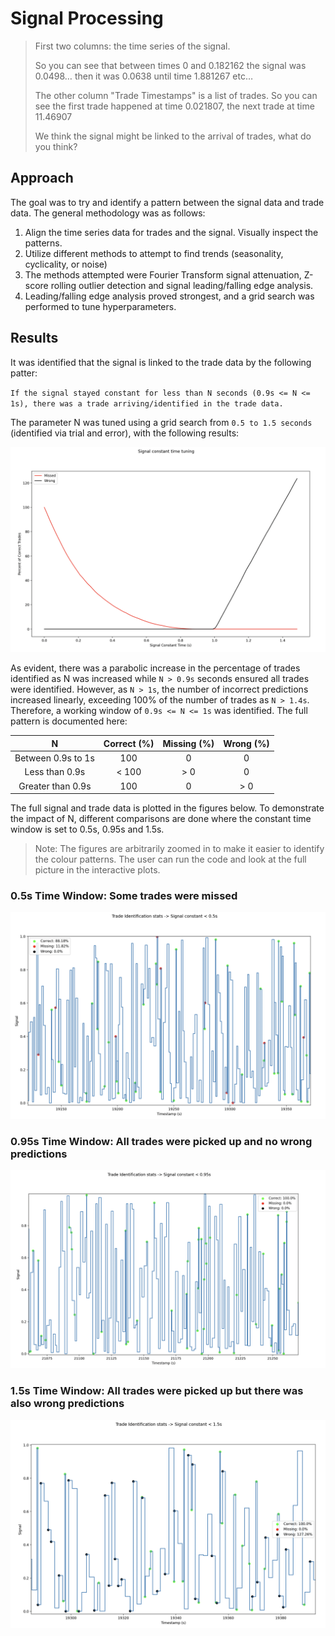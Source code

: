# Signal Processing

>First two columns: the time series of the signal.
>
> So you can see that between times 0 and 0.182162 the signal was 0.0498… then it was 0.0638 until time 1.881267 etc…
> 
> The other column "Trade Timestamps" is a list of trades. So you can see the first trade happened at time 0.021807, the next trade at time 11.46907
> 
> We think the signal might be linked to the arrival of trades, what do you think?

## Approach

The goal was to try and identify a pattern between the signal data and trade data. The general methodology was as follows:

1. Align the time series data for trades and the signal. Visually inspect the patterns.
2. Utilize different methods to attempt to find trends (seasonality, cyclicality, or noise)
3. The methods attempted were Fourier Transform signal attenuation, Z-score rolling outlier detection and signal leading/falling edge analysis.
4. Leading/falling edge analysis proved strongest, and a grid search was performed to tune hyperparameters.

## Results

It was identified that the signal is linked to the trade data by the following patter:

`If the signal stayed constant for less than N seconds (0.9s <= N <= 1s), there was a trade arriving/identified in the trade data.`

The parameter N was tuned using a grid search from `0.5 to 1.5 seconds` (identified via trial and error), with the following results:

![image info](./imgs/parameter_tuning.png)

As evident, there was a parabolic increase in the percentage of trades identified as N was increased while `N > 0.9s` seconds ensured all trades were identified. However, as `N > 1s`, the number of incorrect predictions increased linearly, exceeding 100% of the number of trades as `N > 1.4s`. Therefore, a working window of `0.9s <= N <= 1s` was identified. The full pattern is documented here:

| N | Correct (%) | Missing (%) | Wrong (%) |
|:---:|:---:|:---:|:---:|
| Between 0.9s to 1s | 100 | 0 | 0 |
| Less than 0.9s | < 100 | > 0 | 0 |
| Greater than 0.9s | 100 | 0 | > 0 |



The full signal and trade data is plotted in the figures below. To demonstrate the impact of N, different comparisons are done where the constant time window is set to 0.5s, 0.95s and 1.5s.
> Note: The figures are arbitrarily zoomed in to make it easier to identify the colour patterns. The user can run the code and look at the full picture in the interactive plots.

### 0.5s Time Window: Some trades were missed
![image info](./imgs/0_5s.png)

### 0.95s Time Window: All trades were picked up and no wrong predictions
![image info](./imgs/0_95s.png)

### 1.5s Time Window: All trades were picked up but there was also wrong predictions
![image info](./imgs/1_5s.png)
